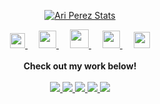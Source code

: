 <p align="center">
  <a href="https://github.com/Perezari" class="rich-diff-level-one">
    <img src="https://github-readme-stats.vercel.app/api?username=Perezari&title_color=333&text_color=777" alt="Ari Perez Stats" >
  </a>
</p>

<p align="center">
  <a href="https://dev.to/Perezari">
    <img src="https://svgur.com/i/TKs.svg" width="24px"/>
  </a>
  &emsp;
  <a href= "https://instagram.com/Perezari">
    <img src="https://img.icons8.com/ios-glyphs/256/808080/instagram-new.svg" width="28px"/>
  </a>
  &emsp;
  <a href="https://buymeacoffee.com/ariperez">
    <img src="https://img.icons8.com/ios-glyphs/256/808080/coffee.png" width="30px"/>
  </a> 
  &emsp;
  <a href="https://perezari.github.io/">
    <img src="https://img.icons8.com/material/256/808080/globe--v1.png" width="28px"/>
  </a>
  &emsp;
  <a href="https://www.linkedin.com/in/ari-perez-2b64b0229/">
    <img src="https://img.icons8.com/ios-filled/256/808080/linkedin.svg" width="26px"/>
  </a>
  <br><br>
  <strong>Check out my work below!</strong>
  <br><br>
  <a href="#">
    <img src="https://badges.pufler.dev/visits/Perezari/Perezari?style=flat-square&color=black&logo=github">
  </a>
  <a href="#">
    <img src="https://badges.pufler.dev/years/Perezari?style=flat-square&color=black&logo=github">
  </a>
  <a href="#">
    <img src="https://badges.pufler.dev/repos/Perezari?style=flat-square&color=black&logo=github">
  </a>
  <a href="#">
    <img src="https://badges.pufler.dev/gists/Perezari?style=flat-square&color=black&logo=github">
  </a>
  <a href="#">
    <img src="https://badges.pufler.dev/commits/monthly/Perezari?style=flat-square&color=black&logo=github">
  </a>
</p>
